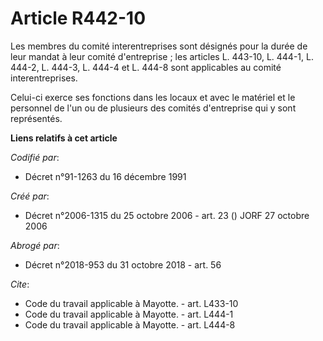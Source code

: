 # Article R442-10

Les membres du comité interentreprises sont désignés pour la durée de leur mandat à leur comité d'entreprise ; les articles
L. 443-10, L. 444-1, L. 444-2, L. 444-3, L. 444-4 et L. 444-8 sont applicables au comité interentreprises. 

Celui-ci exerce ses fonctions dans les locaux et avec le matériel et le personnel de l'un ou de plusieurs des comités
d'entreprise qui y sont représentés.

**Liens relatifs à cet article**

_Codifié par_:

  - Décret n°91-1263 du 16 décembre 1991

_Créé par_:

  - Décret n°2006-1315 du 25 octobre 2006 - art. 23 () JORF 27 octobre 2006

_Abrogé par_:

  - Décret n°2018-953 du 31 octobre 2018 - art. 56

_Cite_:

  - Code du travail applicable à Mayotte. - art. L433-10
  - Code du travail applicable à Mayotte. - art. L444-1
  - Code du travail applicable à Mayotte. - art. L444-8
